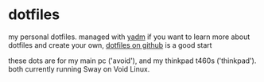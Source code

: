 # dotfiles
my personal dotfiles. managed with [yadm](https://github.com/TheLocehiliosan/yadm)
if you want to learn more about dotfiles and create your own, [dotfiles on github](https://dotfiles.github.io/) is a good start

these dots are for my main pc ('avoid'), and my thinkpad t460s ('thinkpad'). both currently running Sway on Void Linux.
